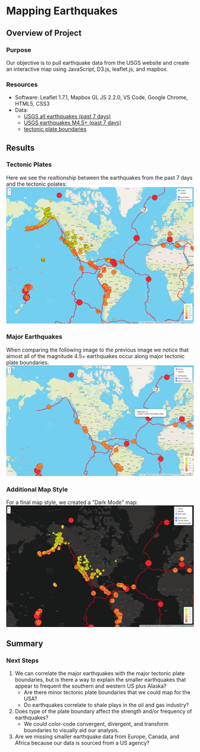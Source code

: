 # Mapping Earthquakes

## Overview of Project

### Purpose
Our objective is to pull earthquake data from the USGS website and create an interactive map using JavaScript, D3.js, leaflet.js, and mapbox.

### Resources

- Software: Leaflet 1.7.1, Mapbox GL JS 2.2.0, VS Code, Google Chrome, HTML5, CSS3 
- Data: 
  - [USGS all earthquakes (past 7 days)](https://earthquake.usgs.gov/earthquakes/feed/v1.0/summary/all_week.geojson)
  - [USGS earthquakes M4.5+ (past 7 days)](https://earthquake.usgs.gov/earthquakes/feed/v1.0/summary/4.5_week.geojson)
  - [tectonic plate boundaries](https://raw.githubusercontent.com/fraxen/tectonicplates/master/GeoJSON/PB2002_boundaries.json)

 

## Results

### Tectonic Plates

Here we see the realtionship between the earthquakes from the past 7 days and the tectonic polates:
<img src='Earthquakes_Challenge/static/images/earthquakesTectonicPlates.png'>

### Major Earthquakes

When comparing the following image to the previous image we notice that almost all of the magnitude 4.5+ earthquakes occur along major tectonic plate boundaries.
<img src='Earthquakes_Challenge/static/images/majorEarthquakes.png'>

### Additional Map Style

For a final map style, we created a "Dark Mode" map: 
<img src='Earthquakes_Challenge/static/images/darkMode.png'>


## Summary

### Next Steps

1) We can correlate the major earthquakes with the major tectonic plate boundaries, but is there a way to explain the smaller earthquakes that appear to frequent the southern and western US plus Alaska?
    - Are there minor tectonic plate boundaries that we could map for the USA?
    - Do earthquakes correlate to shale plays in the oil and gas industry?
2) Does type of the plate boundary affect the strength and/or frequency of earthquakes?
    - We could color-code convergent, divergent, and transform boundaries to visually aid our analysis.
3) Are we missing smaller earthquake data from Europe, Canada, and Africa because our data is sourced from a US agency?